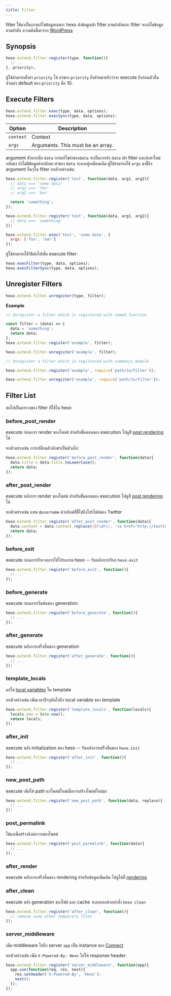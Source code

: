 ```yaml
---
title: Filter
---
```


filter ใช้มาเป็นการแก้ไขข้อมูลเฉพาะ hexo ส่งข้อมูลเข้า filter ตามลำดับและ filter จะแก้ไขข้อมูลตามลำดับ ความคิดนี้มาจาก [WordPress](http://codex.wordpress.org/Plugin_API#Filters)

## Synopsis

``` js
hexo.extend.filter.register(type, function(){
  // ...
}, priority);
```

ผู้ใช้สามารถตั้งค่า `priority` ได้  ค่าของ `priority` ยิ่งต่ำหมายถึงว่าจะ execute ยิ่งก่อนตัวอื่น ส่วนค่า default ของ `priority` คือ 10.

## Execute Filters

``` js
hexo.extend.filter.exec(type, data, options);
hexo.extend.filter.execSync(type, data, options);
```

Option | Description
--- | ---
`context` | Context
`args` | Arguments. This must be an array.

argument ตัวแรกคือ `data`   การแก้ไขค่าของ`data` จะเป็นการส่ง `data` เข้า filter และส่งค่าใหม่กลับมา ถ้าไม่มีข้อมูลส่งกลับมา ค่าของ `data` จะคงอยู่เหมือนเดิม ผู้ใช้สามารถใช้ `args` มาชี้ถึง argument อื่นๆใน filter ยกตัวอย่างเช่น:


``` js
hexo.extend.filter.register('test', function(data, arg1, arg2){
  // data === 'some data'
  // arg1 === 'foo'
  // arg2 === 'bar'

  return 'something';
});

hexo.extend.filter.register('test', function(data, arg1, arg2){
  // data === 'something'
});

hexo.extend.filter.exec('test', 'some data', {
  args: ['foo', 'bar']
});
```

ผู้ใช้สามารถใช้วิธีต่อไปเพื่อ execute filter:

``` js
hexo.execFilter(type, data, options);
hexo.execFilterSync(type, data, options);
```

## Unregister Filters

``` js
hexo.extend.filter.unregister(type, filter);
```

**Example**

``` js
// Unregister a filter which is registered with named function

const filter = (data) => {
  data = 'something';
  return data;
};
hexo.extend.filter.register('example', filter);

hexo.extend.filter.unregister('example', filter);
```

``` js
// Unregister a filter which is registered with commonjs module

hexo.extend.filter.register('example', require('path/to/filter'));

hexo.extend.filter.unregister('example', require('path/to/filter'));
```

## Filter List

ต่อไปเป็นตารางของ filter ท่ีใช้ใน hexo

### before_post_render

execute ก่อนการ render ของโพสต์  สำหรับขั้นตอนของ execution ไปดูท่ี [post rendering](posts.html#Render) ได้

ยกตัวอย่างเช่น การเปลี่ยนตัวอักษรเป็นตัวเล็ก:

``` js
hexo.extend.filter.register('before_post_render', function(data){
  data.title = data.title.toLowerCase();
  return data;
});
```

### after_post_render

execute หลังการ render ของโพสต์ สำหรับขั้นตอนของ execution ไปดูท่ี [post rendering](posts.html#Render) ได้

ยกตัวอย่างเช่น แทน `@username` ด้วยลิงค์ท่ีชึ้ไปถึงโปรไฟล์ของ Twitter

``` js
hexo.extend.filter.register('after_post_render', function(data){
  data.content = data.content.replace(/@(\d+)/, '<a href="http://twitter.com/$1">#$1</a>');
  return data;
});
```

### before_exit

execute ก่อนการท่ีจะจบการใช้โปรแกรม hexo -- รันหลังการเรียก `hexo.exit`

``` js
hexo.extend.filter.register('before_exit', function(){
  // ...
});
```

### before_generate

execute ก่อนการเริ่มต้นของ generation

``` js
hexo.extend.filter.register('before_generate', function(){
  // ...
});
```

### after_generate

execute หลังการเสร็จสิ้นของ generation

``` js
hexo.extend.filter.register('after_generate', function(){
  // ...
});
```

### template_locals


แก้ไข [local variables](../docs/variables.html) ใน template

ยกตัวอย่างเช่น เพิ่มเวลาปัจจุบันไปถึง local variable ของ template

``` js
hexo.extend.filter.register('template_locals', function(locals){
  locals.now = Date.now();
  return locals;
});
```

### after_init

execute หลัง initialization ของ hexo -- รันหลังการเสร็จสิ้นของ `hexo.init`

``` js
hexo.extend.filter.register('after_init', function(){
  // ...
});
```

### new_post_path

execute เพิ่อให้ path แก่โพสต์ใหม่เมื่อการสร้่างโพสต์ใหม่มา

``` js
hexo.extend.filter.register('new_post_path', function(data, replace){
  // ...
});
```

### post_permalink

ใช้มาเพื่อสร้างลิงค์ถาวรของโพสต์

``` js
hexo.extend.filter.register('post_permalink', function(data){
  // ...
});
```

### after_render

 execute หลังการเสร็จสิ้นของ rendering สำหรับข้อมูลเพิ่มเติม ไปดูได้ที่ [rendering](rendering.html#after_render_Filters) 

### after_clean

execute หลัง generation ของไฟล์ และ cache จะลบออกด้วยคำสั่ง `hexo clean`

``` js
hexo.extend.filter.register('after_clean', function(){
  // remove some other temporary files
});
```

### server_middleware

เพิ่ม middleware ไปถึง server  `app` เป็น instance ของ [Connect]

ยกตัวอย่างเช่น เพิ่ม `X-Powered-By: Hexo` ไปให้ response header:

``` js
hexo.extend.filter.register('server_middleware', function(app){
  app.use(function(req, res, next){
    res.setHeader('X-Powered-By', 'Hexo');
    next();
  });
});
```

[Connect]: https://github.com/senchalabs/connect
